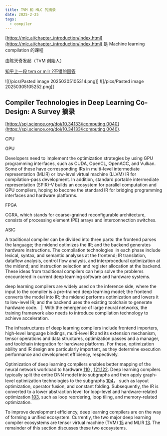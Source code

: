 ```yaml
---
title: TVM 和 MLC 的摘录
date: 2025-2-25
tags:
  - compiler
---
```

[https://mlc.ai/chapter_introduction/index.html](https://mlc.ai/chapter_introduction/index.html) 是 Machine learning compilation 的课程

由陈天奇发起（TVM 创始人）


[知乎上一段 tvm or mlir ?不错的回答](https://zhuanlan.zhihu.com/p/388452164)

![[/pics/Pasted image 20250305105314.png]]
![[/pics/Pasted image 20250305105252.png]]

## Compiler Technologies in Deep Learning Co-Design: A Survey 摘录

[https://spj.science.org/doi/10.34133/icomputing.0040](https://spj.science.org/doi/10.34133/icomputing.0040). 

CPU

GPU

Developers need to implement the optimization strategies by using GPU programming interfaces, such as CUDA, OpenCL, OpenACC, and Vulkan. Some of these have corresponding IRs in multi-level intermediate representation (MLIR) or low-level virtual machine (LLVM) IR for compilation-pass development. In addition, standard portable intermediate representation (SPIR)-V builds an ecosystem for parallel computation and GPU compilers, hoping to become the standard IR for bridging programming interfaces and hardware platforms.

FPGA

CGRA, which stands for coarse-grained reconfigurable architecture, consists of processing element (PE) arrays and interconnection switches.

ASIC

A traditional compiler can be divided into three parts: the frontend parses the language; the midend optimizes the IR; and the backend generates hardware instructions. The compilation technologies  in each phase include lexical, syntax, and semantic analyses at the frontend; IR translation, dataflow analysis, control flow analysis, and interprocedural optimization at the midend; and instruction selection and register allocation at the backend. These ideas from traditional compilers can help solve the problems encountered in current deep learning software and hardware systems. 

deep learning compilers are widely used on the inference side, where the input to the compiler is a pre-trained deep learning model; the frontend converts the model into IR; the midend performs optimization and lowers it to low-level IR; and the backend uses the existing toolchain to generate hardware code.   |  With the emergence of large neural networks, the training framework also needs to introduce compilation technology to achieve acceleration.

The infrastructures of deep learning compilers include frontend importers, high-level language bindings, multi-level IR and its extension mechanism, tensor operations and data structures, optimization passes and a manager, and toolchain integration for hardware platforms. For these, optimization ability and IR design are particularly important, as they determine execution performance and development efficiency, respectively.

Optimization of deep learning compilers enables better mapping of the neural network workload to hardware [110](https://spj.science.org/doi/10.34133/icomputing.0040#core-B110) , [121](https://spj.science.org/doi/10.34133/icomputing.0040#core-B121),[122](https://spj.science.org/doi/10.34133/icomputing.0040#core-B122). Deep learning compilers typically split the entire DNN model into subgraphs and then apply graph-level optimization technologies to the subgraphs [104](https://spj.science.org/doi/10.34133/icomputing.0040#core-B104)， such as layout optimization, operator fusion, and constant folding. Subsequently, the IR is converted to a lower abstraction level for loop-level and hardware-related optimization [103](https://spj.science.org/doi/10.34133/icomputing.0040#core-B103), such as loop reordering, loop tiling, and memory-related optimization.

To improve development efficiency, deep learning compilers are on the way of forming a unified ecosystem. Currently, the two major deep learning compiler ecosystems are tensor virtual machine (TVM) [15](https://spj.science.org/doi/10.34133/icomputing.0040#core-B15) and MLIR [13](https://spj.science.org/doi/10.34133/icomputing.0040#core-B13). The remainder of this section discusses these two ecosystems.